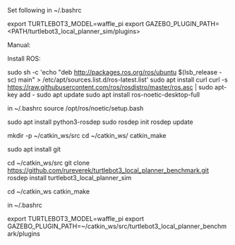 Set following in ~/.bashrc

export TURTLEBOT3_MODEL=waffle_pi
export GAZEBO_PLUGIN_PATH=<PATH/turtlebot3_local_planner_sim/plugins>

Manual:

Install ROS:

sudo sh -c 'echo "deb http://packages.ros.org/ros/ubuntu $(lsb_release -sc) main" > /etc/apt/sources.list.d/ros-latest.list'
sudo apt install curl
curl -s https://raw.githubusercontent.com/ros/rosdistro/master/ros.asc | sudo apt-key add -
sudo apt update
sudo apt install ros-noetic-desktop-full


in ~/.bashrc
source /opt/ros/noetic/setup.bash

sudo apt install python3-rosdep
sudo rosdep init
rosdep update

mkdir -p ~/catkin_ws/src
cd ~/catkin_ws/
catkin_make

sudo apt install git

cd ~/catkin_ws/src
git clone https://github.com/rureverek/turtlebot3_local_planner_benchmark.git
rosdep install turtlebot3_local_planner_sim

cd ~/catkin_ws
catkin_make

in ~/.bashrc

export TURTLEBOT3_MODEL=waffle_pi
export GAZEBO_PLUGIN_PATH=~/catkin_ws/src/turtlebot3_local_planner_benchmark/plugins
